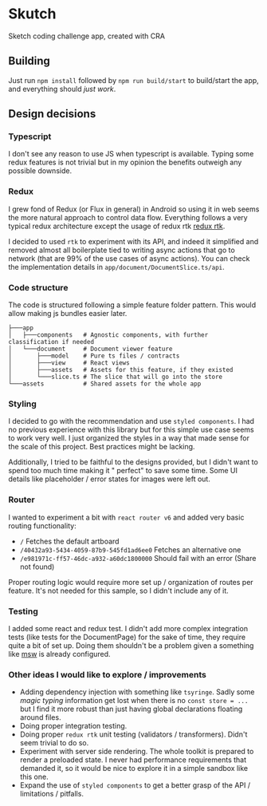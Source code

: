 # Skutch

Sketch coding challenge app, created with CRA

## Building

Just run `npm install` followed by `npm run build/start` to build/start the app, and everything should _just work_.

## Design decisions

### Typescript

I don't see any reason to use JS when typescript is available. Typing some redux features is not trivial but in my
opinion the benefits outweigh any possible downside.

### Redux

I grew fond of Redux (or Flux in general) in Android so using it in web seems the more natural approach to control data
flow. Everything follows a very typical redux architecture except the usage of redux rtk
[redux rtk](https://redux-toolkit.js.org/rtk-query/overview).

I decided to used `rtk` to experiment with its API, and indeed it simplified and removed almost all boilerplate tied to
writing async actions that go to network (that are 99% of the use cases of async actions). You can check the
implementation details in `app/document/DocumentSlice.ts/api`.

### Code structure

The code is structured following a simple feature folder pattern. This would allow making js bundles easier later.

```
├───app 
│   ├───components   # Agnostic components, with further classification if needed
│   └───document     # Document viewer feature
│       ├───model    # Pure ts files / contracts
│       ├───view     # React views
│       ├───assets   # Assets for this feature, if they existed
│       └───slice.ts # The slice that will go into the store
└───assets           # Shared assets for the whole app
```

### Styling

I decided to go with the recommendation and use `styled components`. I had no previous experience with this library but
for this simple use case seems to work very well. I just organized the styles in a way that made sense for the scale of
this project. Best practices might be lacking.

Additionally, I tried to be faithful to the designs provided, but I didn't want to spend too much time making it "
perfect" to save some time. Some UI details like placeholder / error states for images were left out.

### Router

I wanted to experiment a bit with `react router v6` and added very basic routing functionality:

* `/` Fetches the default artboard
* `/40432a93-5434-4059-87b9-545fd1ad6ee0` Fetches an alternative one
* `/e981971c-ff57-46dc-a932-a60dc1800000` Should fail with an error (Share not found)

Proper routing logic would require more set up / organization of routes per feature. It's not needed for this sample, so
I didn't include any of it.

### Testing

I added some react and redux test. I didn't add more complex integration tests (like tests for the DocumentPage) for the
sake of time, they require quite a bit of set up. Doing them shouldn't be a problem given a something
like [msw](https://mswjs.io/) is already configured.

### Other ideas I would like to explore / improvements

* Adding dependency injection with something like `tsyringe`. Sadly some _magic typing_ information get lost when there
  is no `const store = ...` but I find it more robust than just having global declarations floating around files.
* Doing proper integration testing.
* Doing proper `redux rtk` unit testing (validators / transformers). Didn't seem trivial to do so.
* Experiment with server side rendering. The whole toolkit is prepared to render a preloaded state. I never had
  performance requirements that demanded it, so it would be nice to explore it in a simple sandbox like this one.
* Expand the use of `styled components` to get a better grasp of the API / limitations / pitfalls.
